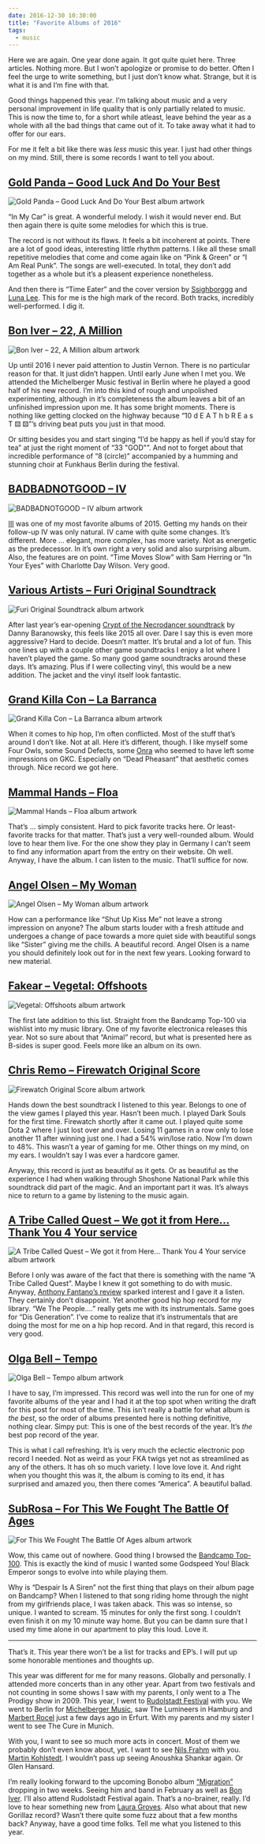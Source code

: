 ```yaml
---
date: 2016-12-30 10:30:00
title: "Favorite Albums of 2016"
tags:
  - music
---
```

Here we are again. One year done again. It got quite quiet here. Three articles. Nothing more. But I won’t apologize or promise to do better. Often I feel the urge to write something, but I just don’t know what. Strange, but it is what it is and I’m fine with that.

Good things happened this year. I’m talking about music and a very personal improvement in life quality that is only partially related to music. This is now the time to, for a short while atleast, leave behind the year as a whole with all the bad things that came out of it. To take away what it had to offer for our ears.

For me it felt a bit like there was *less* music this year. I just had other things on my mind. Still, there is some records I want to tell you about.



## [Gold Panda – Good Luck And Do Your Best](https://goldpanda.bandcamp.com/album/good-luck-and-do-your-best)

![Gold Panda – Good Luck And Do Your Best album artwork](/img/posts/albums-2016/good-luck-and-do-your-best.jpg)

“In My Car” is great. A wonderful melody. I wish it would never end. But then again there is quite some melodies for which this is true.

The record is not without its flaws. It feels a bit incoherent at points. There are a lot of good ideas, interesting little rhythm patterns. I like all these small repetitive melodies that come and come again like on “Pink & Green” or “I Am Real Punk”. The songs are well-executed. In total, they don’t add together as a whole but it’s a pleasent experience nonetheless.

And then there is “Time Eater” and the cover version by [Ssighborggg](https://ssighborggg.bandcamp.com) and [Luna Lee](https://www.youtube.com/user/luna422422). This for me is the high mark of the record. Both tracks, incredibly well-performed. I dig it.



## [Bon Iver – 22, A Million](https://boniver.bandcamp.com/album/22-a-million)

![Bon Iver – 22, A Million album artwork](/img/posts/albums-2016/22-a-million.jpg)

Up until 2016 I never paid attention to Justin Vernon. There is no particular reason for that. It just didn’t happen. Until early June when I met you. We attended the Michelberger Music festival in Berlin where he played a good half of his new record. I’m into this kind of rough and unpolished experimenting, although in it’s completeness the album leaves a bit of an unfinished impression upon me. It has some bright moments. There is nothing like getting clocked on the highway because “10 d E A T h b R E a s T ⚄ ⚄”’s driving beat puts you just in that mood.

Or sitting besides you and start singing “I’d be happy as hell if you’d stay for tea” at just the right moment of “33 "GOD"”. And not to forget about that incredible performance of “8 (circle)” accompanied by a humming and stunning choir at Funkhaus Berlin during the festival.



## [BADBADNOTGOOD – IV](https://badbadnotgoodil.bandcamp.com/album/iv)

![BADBADNOTGOOD – IV album artwork](/img/posts/albums-2016/iv.jpg)

[III](https://badbadnotgoodil.bandcamp.com/album/iii) was one of my most favorite albums of 2015. Getting my hands on their follow-up IV was only natural. IV came with quite some changes. It’s different. More … elegant, more complex, has more variety. Not as energetic as the predecessor. In it’s own right a very solid and also surprising album. Also, the features are on point. “Time Moves Slow” with Sam Herring or “In Your Eyes” with Charlotte Day Wilson. Very good.



## [Various Artists – Furi Original Soundtrack](https://furi.bandcamp.com/album/furi-original-soundtrack)

![Furi Original Soundtrack album artwork](/img/posts/albums-2016/furi-ost.jpg)

After last year’s ear-opening [Crypt of the Necrodancer soundtrack](https://dbsoundworks.bandcamp.com/album/crypt-of-the-necrodancer-ost) by Danny Baranowsky, this feels like 2015 all over. Dare I say this is even more aggressive? Hard to decide. Doesn’t matter. It’s brutal and a lot of fun. This one lines up with a couple other game soundtracks I enjoy a lot where I haven’t played the game. So many good game soundtracks around these days. It’s amazing. Plus if I were collecting vinyl, this would be a new addition. The jacket and the vinyl itself look fantastic.



## [Grand Killa Con – La Barranca](https://drmdlr.bandcamp.com/album/la-barranca)

![Grand Killa Con – La Barranca album artwork](/img/posts/albums-2016/la-barranca.jpg)

When it comes to hip hop, I’m often conflicted. Most of the stuff that’s around I don’t like. Not at all. Here it’s different, though. I like myself some Four Owls, some Sound Defects, some [Onra](https://onra.bandcamp.com) who seemed to have left some impressions on GKC. Especially on “Dead Pheasant” that aesthetic comes through. Nice record we got here.



## [Mammal Hands – Floa](https://mammalhands.bandcamp.com/album/floa)

![Mammal Hands – Floa album artwork](/img/posts/albums-2016/floa.jpg)

That’s … simply consistent. Hard to pick favorite tracks here. Or least-favorite tracks for that matter. That’s just a very well-rounded album. Would love to hear them live. For the one show they play in Germany I can’t seem to find any information apart from the entry on their website. Oh well. Anyway, I have the album. I can listen to the music. That’ll suffice for now.



## [Angel Olsen – My Woman](https://angelolsen.bandcamp.com/album/my-woman)

![Angel Olsen – My Woman album artwork](/img/posts/albums-2016/my-woman.jpg)

How can a performance like “Shut Up Kiss Me” not leave a strong impression on anyone? The album starts louder with a fresh attitude and undergoes a change of pace towards a more quiet side with beautiful songs like “Sister” giving me the chills. A beautiful record. Angel Olsen is a name you should definitely look out for in the next few years. Looking forward to new material.



## [Fakear – Vegetal: Offshoots](https://fakear.bandcamp.com/album/vegetal-offshoots)

![Vegetal: Offshoots album artwork](/img/posts/albums-2016/vegetal-offshoots.jpg)

The first late addition to this list. Straight from the Bandcamp Top-100 via wishlist into my music library. One of my favorite electronica releases this year. Not so sure about that “Animal” record, but what is presented here as B-sides is super good. Feels more like an album on its own.





## [Chris Remo – Firewatch Original Score](https://camposantogames.bandcamp.com/album/firewatch-original-score)

![Firewatch Original Score album artwork](/img/posts/albums-2016/firewatch-ost.jpg)

Hands down the best soundtrack I listened to this year. Belongs to one of the view games I played this year. Hasn’t been much. I played Dark Souls for the first time. Firewatch shortly after it came out. I played quite some Dota 2 where I just lost over and over. Losing 11 games in a row only to lose another 11 after winning just one. I had a 54% win/lose ratio. Now I’m down to 48%. This wasn’t a year of gaming for me. Other things on my mind, on my ears. I wouldn’t say I was ever a hardcore gamer.

Anyway, this record is just as beautiful as it gets. Or as beautiful as the experience I had when walking through Shoshone National Park while this soundtrack did part of the magic. And an important part it was. It’s always nice to return to a game by listening to the music again.



## [A Tribe Called Quest – We got it from Here… Thank You 4 Your service](https://play.spotify.com/album/3WvQpufOsPzkZvcSuynCf3)

![A Tribe Called Quest – We got it from Here… Thank You 4 Your service album artwork](/img/posts/albums-2016/we-got-it-from-here.jpg)

Before I only was aware of the fact that there is something with the name “A Tribe Called Quest”. Maybe I knew it got something to do with music. Anyway, [Anthony Fantano’s review](https://www.youtube.com/watch?v=k0vMdRfwFxY) sparked interest and I gave it a listen. They certainly don’t disappoint. Yet another good hip hop record for my library. “We The People....” really gets me with its instrumentals. Same goes for “Dis Generation”. I’ve come to realize that it’s instrumentals that are doing the most for me on a hip hop record. And in that regard, this record is very good.



## [Olga Bell – Tempo](https://bell.bandcamp.com/album/tempo)

![Olga Bell – Tempo album artwork](/img/posts/albums-2016/tempo.jpg)

I have to say, I’m impressed. This record was well into the run for one of my favorite albums of the year and I had it at the top spot when writing the draft for this post for most of the time. This isn’t really a battle for what album is *the best*, so the order of albums presented here is nothing definitive, nothing clear. Simpy put: This is one of the best records of the year. It’s *the* best pop record of the year.

This is what I call refreshing. It’s is very much the eclectic electronic pop record I needed. Not as weird as your FKA twigs yet not as streamlined as any of the others. It has oh so much variety. I love love love it. And right when you thought this was it, the album is coming to its end, it has surprised and amazed you, then there comes “America”. A beautiful ballad.



## [SubRosa – For This We Fought The Battle Of Ages](https://profoundlorerecords.bandcamp.com/album/for-this-we-fought-the-battle-of-ages)

![For This We Fought The Battle Of Ages album artwork](/img/posts/albums-2016/for-this-we-fought-the-battle-of-ages.jpg)

Wow, this came out of nowhere. Good thing I browsed the [Bandcamp Top-100](https://daily.bandcamp.com/2016/12/08/the-best-albums-of-2016-40-21/). This is exactly the kind of music I wanted some Godspeed You! Black Emperor songs to evolve into while playing them.

Why is “Despair Is A Siren” not the first thing that plays on their album page on Bandcamp? When I listened to that song riding home through the night from my girlfriends place, I was taken aback. This was so intense, so unique. I wanted to scream. 15 minutes for only the first song. I couldn’t even finish it on my 10 minute way home. But you can be damn sure that I used my time alone in our apartment to play this loud. Love it.



---

That’s it. This year there won’t be a list for tracks and EP’s. I will put up some honorable mentiones and thoughts up.

This year was different for me for many reasons. Globally and personally. I attended more concerts than in any other year. Apart from two festivals and not counting in some shows I saw with my parents, I only went to a The Prodigy show in 2009. This year, I went to [Rudolstadt Festival](https://rudolstadt-festival.de/en/) with you. We went to Berlin for [Michelberger Music](http://michelbergermusic.com/), saw The Lumineers in Hamburg and [Marbert Rocel](https://marbert-rocel.bandcamp.com/) just a few days ago in Erfurt. With my parents and my sister I went to see The Cure in Munich.

With you, I want to see so much more acts in concert. Most of them we probably don’t even know about, yet. I want to see [Nils Frahm](http://www.nilsfrahm.com/) with you. [Martin Kohlstedt](https://martinkohlstedt.bandcamp.com/). I wouldn’t pass up seeing Anoushka Shankar again. Or Glen Hansard.

I’m really looking forward to the upcoming Bonobo album [“Migration”](https://bonobomusic.bandcamp.com/album/migration) dropping in two weeks. Seeing him and band in February as well as [Bon Iver](https://boniver.bandcamp.com). I’ll also attend Rudolstadt Festival again. That’s a no-brainer, really. I’d love to hear something new from [Laura Groves](https://lauragroves.bandcamp.com). Also what about that new Gorillaz record? Wasn’t there quite some fuzz about that a few months back? Anyway, have a good time folks. Tell me what you listened to this year.
